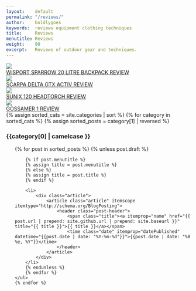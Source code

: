```yaml
---
layout:    default
permalink: "/reviews/"
author:    boldlygoes
keywords:  reviews equipment clothing techniques
title:     Reviews
menutitle: Reviews
weight:    90
excerpt:   Reviews of outdoor gear and techniques.
---
```


<div class="tile-wrap no-touch">
    <div class="tile">
      <div class="boxInner">
        <a href="{{ site.github.url }}/reviews/sparrow-review"><img src="{{ site.github.url }}/media/img/tiles/tile-sparrow.jpg" /></a>
        <div class="titleBox"><a href="{{ site.github.url }}/reviews/sparrow-review">WISPORT SPARROW 20 LITRE BACKPACK REVIEW</a></div>
      </div>
    </div>
    <div class="tile">
      <div class="boxInner">
        <a href="{{ site.github.url }}/reviews/delta-gtx-review"><img src="{{ site.github.url }}/media/img/tiles/tile-deltagtx.jpg" /></a>
        <div class="titleBox"><a href="{{ site.github.url }}/reviews/delta-gtx-review">SCARPA DELTA GTX ACTIV REVIEW</a></div>
      </div>
    </div>
    <div class="tile">
      <div class="boxInner">
        <a href="{{ site.github.url }}/reviews/sunix-review"><img src="{{ site.github.url }}/media/img/tiles/tile-sunix.jpg" /></a>
        <div class="titleBox"><a href="{{ site.github.url }}/reviews/sunix-review">SUNIX 120 HEADTORCH REVIEW</a></div>
      </div>
    </div>
    <div class="tile">
      <div class="boxInner">
        <a href="{{ site.github.url }}/reviews/gossamer-review"><img src="{{ site.github.url }}/media/img/tiles/tile-gossamer.jpg" /></a>
        <div class="titleBox"><a href="{{ site.github.url }}/reviews/gossamer-review">GOSSAMER 1 REVIEW</a></div>
      </div>
    </div>
</div>

<div>
{% assign sorted_cats = site.categories | sort %}
    {% for category in sorted_cats %}
    {% assign sorted_posts = category[1] | reversed %}
    <h3 id="{{category[0] | uri_escape | downcase | slugify }}">{{category[0] | camelcase }}</h3>
    <ul class="category {{category[0] | uri_escape | downcase | slugify}}">  
        {% for post in sorted_posts %}
        {% unless post.draft %}

        {% if post.menutitle %}
        {% assign title = post.menutitle %}
        {% else %}
        {% assign title = post.title %}
        {% endif %}

        <li>
            <div class="article">
                <article class="article" itemscope itemtype="http://schema.org/BlogPosting">
                    <header class="post-header">
                        <span class="title"><a itemprop="name" href="{{ post.url | prepend: site.github.url | prepend: site.baseurl }}" title="{{ title }}">{{ title }}</a></span>
                        <time class="date" itemprop="datePublished" datetime="{{post.date | date: "%Y-%m-%d"}}">{{post.date | date: "%B %e, %Y"}}</time>
                    </header>
                </article>
            </div>
        </li>
        {% endunless %}
        {% endfor %}
    </ul>
    {% endfor %}
</div>